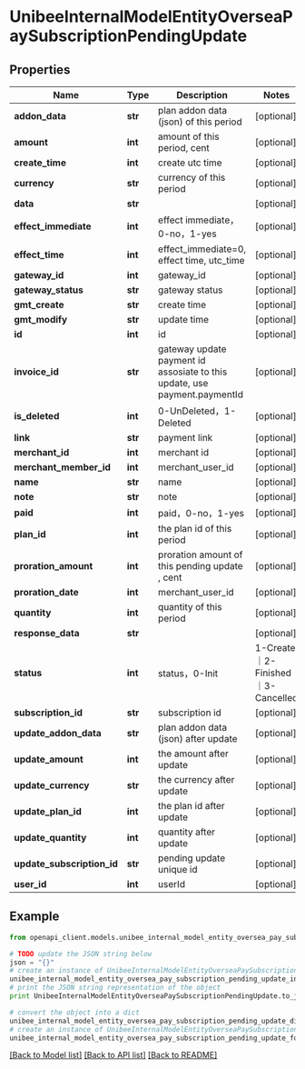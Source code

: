 # UnibeeInternalModelEntityOverseaPaySubscriptionPendingUpdate


## Properties

Name | Type | Description | Notes
------------ | ------------- | ------------- | -------------
**addon_data** | **str** | plan addon data (json) of this period | [optional] 
**amount** | **int** | amount of this period, cent | [optional] 
**create_time** | **int** | create utc time | [optional] 
**currency** | **str** | currency of this period | [optional] 
**data** | **str** |  | [optional] 
**effect_immediate** | **int** | effect immediate，0-no，1-yes | [optional] 
**effect_time** | **int** | effect_immediate&#x3D;0, effect time, utc_time | [optional] 
**gateway_id** | **int** | gateway_id | [optional] 
**gateway_status** | **str** | gateway status | [optional] 
**gmt_create** | **str** | create time | [optional] 
**gmt_modify** | **str** | update time | [optional] 
**id** | **int** | id | [optional] 
**invoice_id** | **str** | gateway update payment id assosiate to this update, use payment.paymentId | [optional] 
**is_deleted** | **int** | 0-UnDeleted，1-Deleted | [optional] 
**link** | **str** | payment link | [optional] 
**merchant_id** | **int** | merchant id | [optional] 
**merchant_member_id** | **int** | merchant_user_id | [optional] 
**name** | **str** | name | [optional] 
**note** | **str** | note | [optional] 
**paid** | **int** | paid，0-no，1-yes | [optional] 
**plan_id** | **int** | the plan id of this period | [optional] 
**proration_amount** | **int** | proration amount of this pending update , cent | [optional] 
**proration_date** | **int** | merchant_user_id | [optional] 
**quantity** | **int** | quantity of this period | [optional] 
**response_data** | **str** |  | [optional] 
**status** | **int** | status，0-Init | 1-Create｜2-Finished｜3-Cancelled | [optional] 
**subscription_id** | **str** | subscription id | [optional] 
**update_addon_data** | **str** | plan addon data (json) after update | [optional] 
**update_amount** | **int** | the amount after update | [optional] 
**update_currency** | **str** | the currency after update | [optional] 
**update_plan_id** | **int** | the plan id after update | [optional] 
**update_quantity** | **int** | quantity after update | [optional] 
**update_subscription_id** | **str** | pending update unique id | [optional] 
**user_id** | **int** | userId | [optional] 

## Example

```python
from openapi_client.models.unibee_internal_model_entity_oversea_pay_subscription_pending_update import UnibeeInternalModelEntityOverseaPaySubscriptionPendingUpdate

# TODO update the JSON string below
json = "{}"
# create an instance of UnibeeInternalModelEntityOverseaPaySubscriptionPendingUpdate from a JSON string
unibee_internal_model_entity_oversea_pay_subscription_pending_update_instance = UnibeeInternalModelEntityOverseaPaySubscriptionPendingUpdate.from_json(json)
# print the JSON string representation of the object
print UnibeeInternalModelEntityOverseaPaySubscriptionPendingUpdate.to_json()

# convert the object into a dict
unibee_internal_model_entity_oversea_pay_subscription_pending_update_dict = unibee_internal_model_entity_oversea_pay_subscription_pending_update_instance.to_dict()
# create an instance of UnibeeInternalModelEntityOverseaPaySubscriptionPendingUpdate from a dict
unibee_internal_model_entity_oversea_pay_subscription_pending_update_form_dict = unibee_internal_model_entity_oversea_pay_subscription_pending_update.from_dict(unibee_internal_model_entity_oversea_pay_subscription_pending_update_dict)
```
[[Back to Model list]](../README.md#documentation-for-models) [[Back to API list]](../README.md#documentation-for-api-endpoints) [[Back to README]](../README.md)


